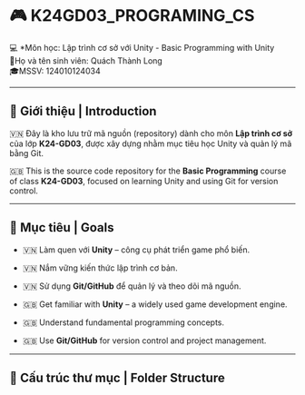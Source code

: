 # 🎮 K24GD03_PROGRAMING_CS

💻 *Môn học: Lập trình cơ sở với Unity - Basic Programming with Unity
<br>🤴Họ và tên sinh viên: Quách Thành Long
<br>🎓MSSV: 124010124034

---

## 📌 Giới thiệu | Introduction

🇻🇳 Đây là kho lưu trữ mã nguồn (repository) dành cho môn **Lập trình cơ sở** của lớp **K24-GD03**, được xây dựng nhằm mục tiêu học Unity và quản lý mã bằng Git.

🇬🇧 This is the source code repository for the **Basic Programming** course of class **K24-GD03**, focused on learning Unity and using Git for version control.

---

## 🎯 Mục tiêu | Goals

- 🇻🇳 Làm quen với **Unity** – công cụ phát triển game phổ biến.
- 🇻🇳 Nắm vững kiến thức lập trình cơ bản.
- 🇻🇳 Sử dụng **Git/GitHub** để quản lý và theo dõi mã nguồn.

- 🇬🇧 Get familiar with **Unity** – a widely used game development engine.
- 🇬🇧 Understand fundamental programming concepts.
- 🇬🇧 Use **Git/GitHub** for version control and project management.

---

## 📁 Cấu trúc thư mục | Folder Structure


